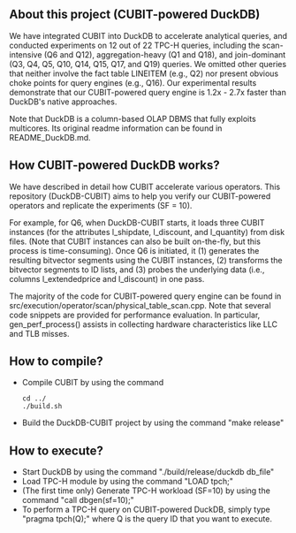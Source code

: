 
About this project (CUBIT-powered DuckDB)
-----------------------------------------

We have integrated CUBIT into DuckDB to accelerate analytical queries, and conducted experiments on 12 out of 22 TPC-H queries, including the scan-intensive (Q6 and Q12), aggregation-heavy (Q1 and Q18), and join-dominant (Q3, Q4, Q5, Q10, Q14, Q15, Q17, and Q19) queries. We omitted other queries that neither involve the fact table LINEITEM (e.g., Q2) nor present obvious choke points for query engines (e.g., Q16). Our experimental results demonstrate that our CUBIT-powered query engine is 1.2x - 2.7x faster than DuckDB's native approaches.

Note that DuckDB is a column-based OLAP DBMS that fully exploits multicores. Its original readme information can be found in README_DuckDB.md. 


How CUBIT-powered DuckDB works?
-------------------------------

We have described in detail how CUBIT accelerate various operators. This repository (DuckDB-CUBIT) aims to help you verify our CUBIT-powered operators and replicate the experiments (SF = 10).

For example, for Q6, when DuckDB-CUBIT starts, it loads three CUBIT instances (for the attributes l_shipdate, l_discount, and l_quantity) from disk files. (Note that CUBIT instances can also be built on-the-fly, but this process is time-consuming). Once Q6 is initiated, it (1) generates the resulting bitvector segments using the CUBIT instances, (2) transforms the bitvector segments to ID lists, and (3) probes the underlying data (i.e., columns l_extendedprice and l_discount) in one pass.

The majority of the code for CUBIT-powered query engine can be found in src/execution/operator/scan/physical_table_scan.cpp. Note that several code snippets are provided for performance evaluation. In particular, gen_perf_process() assists in collecting hardware characteristics like LLC and TLB misses. 


How to compile?
---------------

- Compile CUBIT by using the command 
  ```
  cd ../
  ./build.sh
  ```
- Build the DuckDB-CUBIT project by using the command "make release"


How to execute?
---------------

- Start DuckDB by using the command "./build/release/duckdb db_file"
- Load TPC-H module by using the command "LOAD tpch;"
- (The first time only) Generate TPC-H workload (SF=10) by using the command "call dbgen(sf=10);"
- To perform a TPC-H query on CUBIT-powered DuckDB, simply type "pragma tpch(Q);" where Q is the query ID that you want to execute.

